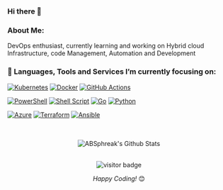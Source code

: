 ### Hi there 👋
<!--
**TechnicalVegeta/TechnicalVegeta** is a ✨ _special_ ✨ repository because its `README.md` (this file) appears on your GitHub profile.

Here are some ideas to get you started:

- 🔭 I’m currently working on ...
- 🌱 I’m currently learning ...
- 👯 I’m looking to collaborate on ...
- 🤔 I’m looking for help with ...
- 💬 Ask me about ...
- 📫 How to reach me: ...
- 😄 Pronouns: ...
- ⚡ Fun fact: ...
-->
### About Me:
DevOps enthusiast, currently learning and working on Hybrid cloud Infrastructure, code Management, Automation and Development
 

### 🔭 Languages, Tools and Services I’m currently focusing on:

[![Kubernetes](https://img.shields.io/badge/kubernetes-%23326ce5.svg?style=flat&logo=kubernetes&logoColor=white&link=https://github.com/TechnicalVegeta)](https://github.com/TechnicalVegeta)
[![Docker](https://img.shields.io/badge/-Docker-black?style=flat&logo=docker&link=https://github.com/TechnicalVegeta)](https://github.com/TechnicalVegeta) 
[![GitHub Actions](https://img.shields.io/badge/github%20actions-%232671E5.svg?style=flat&logo=githubactions&logoColor=white&link=https://github.com/TechnicalVegeta)](https://github.com/TechnicalVegeta)

[![PowerShell](https://img.shields.io/badge/PowerShell-%235391FE.svg?style=flat&logo=powershell&logoColor=black&link=https://github.com/TechnicalVegeta)](https://github.com/TechnicalVegeta)
[![Shell Script](https://img.shields.io/badge/shell_script-%23121011.svg?style=flat&logo=gnu-bash&logoColor=white&link=https://github.com/TechnicalVegeta)](https://github.com/TechnicalVegeta)
[![Go](https://img.shields.io/badge/go-%2300ADD8.svg?style=flat&logo=go&logoColor=white&link=https://github.com/TechnicalVegeta)](https://github.com/TechnicalVegeta)
[![Python](https://img.shields.io/badge/python-3670A0?style=flat&logo=python&logoColor=ffdd54&link=https://github.com/TechnicalVegeta)](https://github.com/TechnicalVegeta)

[![Azure](https://img.shields.io/badge/azure-%230072C6.svg?style=flat&logo=microsoftazure&link=https://github.com/TechnicalVegeta)](https://github.com/TechnicalVegeta) 
[![Terraform](https://img.shields.io/badge/terraform-%235835CC.svg?style=flat&logo=terraform&logoColor=white&link=https://github.com/TechnicalVegeta)](https://github.com/TechnicalVegeta)
[![Ansible](https://img.shields.io/badge/ansible-%231A1918.svg?style=flat&logo=ansible&logoColor=white&link=https://github.com/TechnicalVegeta)](https://github.com/TechnicalVegeta)

</br>
</br>

</div>

<div align="center">

<img align="center" src="https://github-readme-stats.vercel.app/api?username=TechnicalVegeta&include_all_commits=true&count_private=true&show_icons=true&line_height=20&title_color=7A7ADB&icon_color=2234AE&text_color=D3D3D3&bg_color=0,000000,130F40" alt="ABSphreak's Github Stats">

</br>
</br>

<p align='center'>
  <img src="https://visitor-badge.glitch.me/badge?page_id=TechnicalVegeta.TechnicalVegeta" alt="visitor badge"/>
</p>

<i>Happy Coding!</i> 😊
